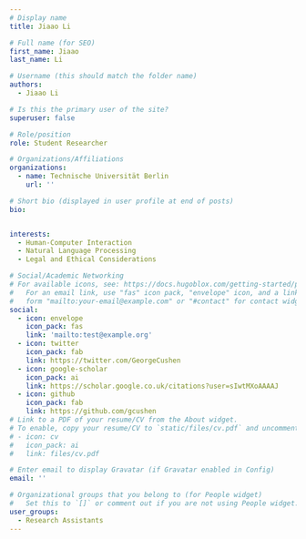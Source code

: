 ```yaml
---
# Display name
title: Jiaao Li

# Full name (for SEO)
first_name: Jiaao
last_name: Li

# Username (this should match the folder name)
authors:
  - Jiaao Li

# Is this the primary user of the site?
superuser: false

# Role/position
role: Student Researcher

# Organizations/Affiliations
organizations:
  - name: Technische Universität Berlin
    url: ''

# Short bio (displayed in user profile at end of posts)
bio: 


interests:
  - Human-Computer Interaction
  - Natural Language Processing
  - Legal and Ethical Considerations

# Social/Academic Networking
# For available icons, see: https://docs.hugoblox.com/getting-started/page-builder/#icons
#   For an email link, use "fas" icon pack, "envelope" icon, and a link in the
#   form "mailto:your-email@example.com" or "#contact" for contact widget.
social:
  - icon: envelope
    icon_pack: fas
    link: 'mailto:test@example.org'
  - icon: twitter
    icon_pack: fab
    link: https://twitter.com/GeorgeCushen
  - icon: google-scholar
    icon_pack: ai
    link: https://scholar.google.co.uk/citations?user=sIwtMXoAAAAJ
  - icon: github
    icon_pack: fab
    link: https://github.com/gcushen
# Link to a PDF of your resume/CV from the About widget.
# To enable, copy your resume/CV to `static/files/cv.pdf` and uncomment the lines below.
# - icon: cv
#   icon_pack: ai
#   link: files/cv.pdf

# Enter email to display Gravatar (if Gravatar enabled in Config)
email: ''

# Organizational groups that you belong to (for People widget)
#   Set this to `[]` or comment out if you are not using People widget.
user_groups:
  - Research Assistants
---
```


